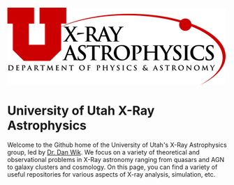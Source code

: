 ![group_logo](../grouplogo.png)

# University of Utah X-Ray Astrophysics

Welcome to the Github home of the University of Utah's X-Ray Astrophysics group, led by [Dr. Dan Wik](https://faculty.utah.edu/u6008171-Daniel_R_Wik/hm/index.hml). We focus on a variety of theoretical and observational problems in X-Ray astronomy ranging from quasars and AGN to galaxy clusters and cosmology. On this page, you can find a variety of useful repositories for various aspects of X-ray analysis, simulation, etc.

